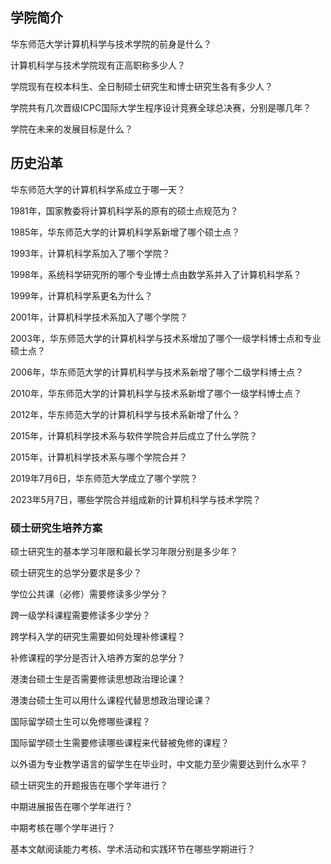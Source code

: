 ## 学院简介

华东师范大学计算机科学与技术学院的前身是什么？

计算机科学与技术学院现有正高职称多少人？

学院现有在校本科生、全日制硕士研究生和博士研究生各有多少人？

学院共有几次晋级ICPC国际大学生程序设计竞赛全球总决赛，分别是哪几年？

学院在未来的发展目标是什么？

## 历史沿革

华东师范大学的计算机科学系成立于哪一天？

1981年，国家教委将计算机科学系的原有的硕士点规范为？

1985年，华东师范大学的计算机科学系新增了哪个硕士点？

1993年，计算机科学系加入了哪个学院？

1998年，系统科学研究所的哪个专业博士点由数学系并入了计算机科学系？

1999年，计算机科学系更名为什么？

2001年，计算机科学技术系加入了哪个学院？

2003年，华东师范大学的计算机科学与技术系增加了哪个一级学科博士点和专业硕士点？

2006年，华东师范大学的计算机科学与技术系新增了哪个二级学科博士点？

2010年，华东师范大学的计算机科学与技术系新增了哪个一级学科博士点？

2012年，华东师范大学的计算机科学与技术系新增了什么？

2015年，计算机科学技术系与软件学院合并后成立了什么学院？

2015年，计算机科学技术系与哪个学院合并？

2019年7月6日，华东师范大学成立了哪个学院？

2023年5月7日，哪些学院合并组成新的计算机科学与技术学院？

### 硕士研究生培养方案

硕士研究生的基本学习年限和最长学习年限分别是多少年？

硕士研究生的总学分要求是多少？

学位公共课（必修）需要修读多少学分？

跨一级学科课程需要修读多少学分？

跨学科入学的研究生需要如何处理补修课程？

补修课程的学分是否计入培养方案的总学分？

港澳台硕士生是否需要修读思想政治理论课？

港澳台硕士生可以用什么课程代替思想政治理论课？

国际留学硕士生可以免修哪些课程？

国际留学硕士生需要修读哪些课程来代替被免修的课程？

以外语为专业教学语言的留学生在毕业时，中文能力至少需要达到什么水平？

硕士研究生的开题报告在哪个学年进行？

中期进展报告在哪个学年进行？

中期考核在哪个学年进行？

基本文献阅读能力考核、学术活动和实践环节在哪些学期进行？





​	